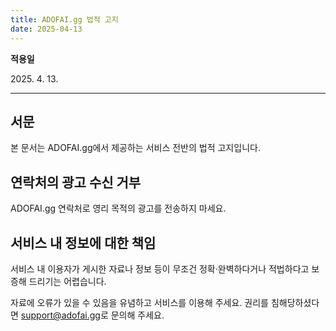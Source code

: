 ```yaml
---
title: ADOFAI.gg 법적 고지
date: 2025-04-13
---
```


**적용일**

2025\. 4. 13.

---

## 서문

본 문서는 ADOFAI.gg에서 제공하는 서비스 전반의 법적 고지입니다.

## 연락처의 **광고 수신 거부**

ADOFAI.gg 연락처로 영리 목적의 광고를 전송하지 마세요.

## 서비스 내 정보에 대한 책임

서비스 내 이용자가 게시한 자료나 정보 등이 무조건 정확·완벽하다거나 적법하다고 보증해 드리기는 어렵습니다.

자료에 오류가 있을 수 있음을 유념하고 서비스를 이용해 주세요. 권리를 침해당하셨다면 [support@adofai.gg](mailto:support@adofai.gg)로 문의해 주세요.
